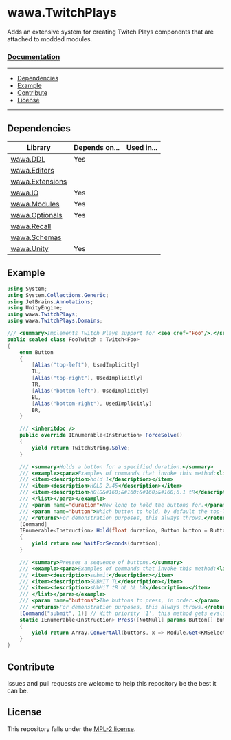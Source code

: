 # wawa.TwitchPlays

Adds an extensive system for creating Twitch Plays components that are attached to modded modules.

### [Documentation](https://github.com/Emik03/wawa/blob/main/wawa.TwitchPlays/Documentation/index.md)

---

- [Dependencies](#dependencies)
- [Example](#example)
- [Contribute](#contribute)
- [License](#license)

---

## Dependencies

| Library                                                                     | Depends on... | Used in... |
|-----------------------------------------------------------------------------|---------------|------------|
| [wawa.DDL](https://github.com/Emik03/wawa/tree/main/wawa.DDL)               | Yes           |            |
| [wawa.Editors](https://github.com/Emik03/wawa/tree/main/wawa.Editors)       |               |            |
| [wawa.Extensions](https://github.com/Emik03/wawa/tree/main/wawa.Extensions) |               |            |
| [wawa.IO](https://github.com/Emik03/wawa/tree/main/wawa.IO)                 | Yes           |            |
| [wawa.Modules](https://github.com/Emik03/wawa/tree/main/wawa.Modules)       | Yes           |            |
| [wawa.Optionals](https://github.com/Emik03/wawa/tree/main/wawa.Optionals)   | Yes           | ️          |
| [wawa.Recall](https://github.com/Emik03/wawa/tree/main/wawa.Recall)         |               |            |
| [wawa.Schemas](https://github.com/Emik03/wawa/tree/main/wawa.Schemas)       |               |            |
| [wawa.Unity](https://github.com/Emik03/wawa/tree/main/wawa.Unity)           | Yes           | ️          |

## Example

```csharp
using System;
using System.Collections.Generic;
using JetBrains.Annotations;
using UnityEngine;
using wawa.TwitchPlays;
using wawa.TwitchPlays.Domains;

/// <summary>Implements Twitch Plays support for <see cref="Foo"/>.</summary>
public sealed class FooTwitch : Twitch<Foo>
{
    enum Button
    {
        [Alias("top-left"), UsedImplicitly]
        TL,
        [Alias("top-right"), UsedImplicitly]
        TR,
        [Alias("bottom-left"), UsedImplicitly]
        BL,
        [Alias("bottom-right"), UsedImplicitly]
        BR,
    }

    /// <inheritdoc />
    public override IEnumerable<Instruction> ForceSolve()
    {
        yield return TwitchString.Solve;
    }

    /// <summary>Holds a button for a specified duration.</summary>
    /// <example><para>Examples of commands that invoke this method:<list type="bullet">
    /// <item><description>hold 1</description></item>
    /// <item><description>HOLD 2.45</description></item>
    /// <item><description>hOlD&#160;&#160;&#160;&#160;6.1 tR</description></item>
    /// </list></para></example>
    /// <param name="duration">How long to hold the buttons for.</param>
    /// <param name="button">Which button to hold, by default the top-left.</param>
    /// <returns>For demonstration purposes, this always throws.</returns>
    [Command]
    IEnumerable<Instruction> Hold(float duration, Button button = Button.TL)
    {
        yield return new WaitForSeconds(duration);
    }

    /// <summary>Presses a sequence of buttons.</summary>
    /// <example><para>Examples of commands that invoke this method:<list type="bullet">
    /// <item><description>submit</description></item>
    /// <item><description>SUBMIT TL</description></item>
    /// <item><description>sUbMiT tR bL bL bR</description></item>
    /// </list></para></example>
    /// <param name="buttons">The buttons to press, in order.</param>
    /// <returns>For demonstration purposes, this always throws.</returns>
    [Command("submit", 1)] // With priority '1', this method gets evaluated sooner than the method 'Hold'.
    static IEnumerable<Instruction> Press([NotNull] params Button[] buttons)
    {
        yield return Array.ConvertAll(buttons, x => Module.Get<KMSelectable[]>()[(int)x]);
    }
}
```

## Contribute

Issues and pull requests are welcome to help this repository be the best it can be.

## License

This repository falls under the [MPL-2 license](https://www.mozilla.org/en-US/MPL/2.0/).
